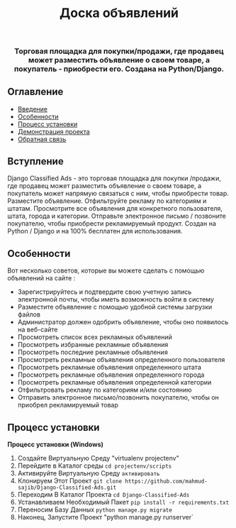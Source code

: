 <h1 align="center"> Доска объявлений </h1> <br>

<h3 align="center">
Торговая площадка для покупки/продажи, где продавец может разместить объявление о своем товаре, а покупатель - приобрести его. Создана на Python/Django.</h3>

## Оглавление

- [Введение](#introduction)
- [Особенности](#features)
- [Процесс установки](#installation-process)
- [Демонстрация проекта](#project-demo)
- [Обратная связь](#feedback)

## Вступление

Django Classified Ads - это торговая площадка для покупки /продажи, где продавец может разместить объявление о своем товаре, а покупатель может напрямую связаться с ним, чтобы приобрести товар. Разместите объявление. Отфильтруйте рекламу по категориям и штатам. Просмотрите все объявления для конкретного пользователя, штата, города и категории. Отправьте электронное письмо / позвоните покупателю, чтобы приобрести рекламируемый продукт. Создан на Python / Django и на 100% бесплатен для использования.

## Особенности

Вот несколько советов, которые вы можете сделать с помощью объявлений на сайте <url>:

* Зарегистрируйтесь и подтвердите свою учетную запись электронной почты, чтобы иметь возможность войти в систему
* Разместите объявление с помощью удобной системы загрузки файлов
* Администратор должен одобрить объявление, чтобы оно появилось на веб-сайте 
* Просмотреть список всех рекламных объявлений
* Просмотреть избранные рекламные объявления
* Просмотреть последние рекламные объявления 
* Просмотреть рекламные объявления определенного пользователя
* Просмотреть рекламные объявления определенного штата
* Просмотреть рекламные объявления определенного города
* Просмотреть рекламные объявления определенной категории
* Отфильтровать рекламу по категориям и/или состоянию
* Отправить электронное письмо/позвонить покупателю, чтобы он приобрел рекламируемый товар

## Процесс установки

**Процесс установки (Windows)**

1. Создайте Виртуальную Среду "virtualenv projectenv"
2. Перейдите в Каталог среды `cd projectenv/scripts`
3. Активируйте Виртуальную Среду `активировать`
4. Клонируем Этот Проект `git clone https://github.com/mahmud-sajib/Django-Classified-Ads.git`
5. Переходим В Каталог Проекта `cd Django-Classified-Ads`
6. Устанавливаем Необходимый Пакет `pip install -r requirements.txt`
7. Переносим Базу Данных `python manage.py migrate`
8. Наконец, Запустите Проект "python manage.py runserver`

<!--
## Демонстрация проекта

### Домашняя страница

<p>
  <img src = "https://i.imgur.com/XHHXaEL.png" width=700>
</p>

### Разместить рекламную страницу

<p>
  <img src = "https://i.imgur.com/tuyZyXe.png" width=700>
</p>

### Страница со списком объявлений

<p>
  <img src = "https://i.imgur.com/WCO3xXq.png" width=700>
</p>

### Страница с подробной информацией об объявлении

<p>
  <img src = "https://i.imgur.com/CgvT69Y.png" width=700>
</p>

### Страница с объявлением автора
<p>
  <img src = "https://i.imgur.com/jMJHa9K.png" width=700>
</p>

### Страница объявлений по штатам

<p>
  <img src = "https://i.imgur.com/1qOgfQB.png" width=700>
</p>

### Страница с объявлениями по категориям

<p>
  <img src = "https://i.imgur.com/0NLW1J3.png" width=700>
</p>

###Страница с объявлениями по городам

<p>
  <img src = "https://i.imgur.com/Ck1JFpY.png" width=700>
</p>

### Страница регистрации

<p>
  <img src = "https://i.imgur.com/gaHoaQr.png" width=700>
</p>

### Страница входа в систему

<p>
  <img src = "https://i.imgur.com/YpKYmEP.png" width=700>
</p>

### Уведомление о подтверждении регистрации по электронной почте

<p>
  <img src = "https://i.imgur.com/uiBiHnn.png" width=700>
</p>

### Уведомление администратора о подаче объявления по электронной почте

<p>
  <img src = "https://i.imgur.com/0572MVx.png" width=700>
</p>

### Страница панели мониторинга пользователя

<p>
  <img src = "https://i.imgur.com/wWRPppX.png" width=700>
</p>

### Страница настроек профиля

<p>
  <img src = "https://i.imgur.com/wWzKwTK.png" width=700>
</p>

###Страница часто задаваемых вопросов

<p>
  <img src = "https://i.imgur.com/HROe3bR.png" width=700>
</p>

### Страница контактов

<p>
  <img src = "https://i.imgur.com/3VYXVbu.png" width=700>
</p>

## Обратная связь

Feel free to [file an issue](https://github.com/mahmud-sajib/Django-Classified-Ads/issues/new). If you wish to contribute, please feel free to do so!
-->

